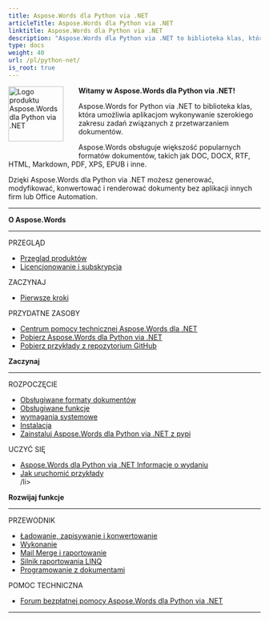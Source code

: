 ```yaml
---
title: Aspose.Words dla Python via .NET
articleTitle: Aspose.Words dla Python via .NET
linktitle: Aspose.Words dla Python via .NET
description: "Aspose.Words dla Python via .NET to biblioteka klas, która umożliwia aplikacjom wykonywanie szerokiego zakresu zadań związanych z przetwarzaniem dokumentów – generowanie, modyfikowanie, konwertowanie i renderowanie dokumentów."
type: docs
weight: 40
url: /pl/python-net/
is_root: true
---
```


<img src="/words/python-net/home_1" alt="Logo produktu Aspose.Words dla Python via .NET" align="left" style="width:110px; margin: 0 30px 30px 0"/>

**Witamy w Aspose.Words dla Python via .NET!**

Aspose.Words for Python via .NET to biblioteka klas, która umożliwia aplikacjom wykonywanie szerokiego zakresu zadań związanych z przetwarzaniem dokumentów.

Aspose.Words obsługuje większość popularnych formatów dokumentów, takich jak DOC, DOCX, RTF, HTML, Markdown, PDF, XPS, EPUB i inne.

Dzięki Aspose.Words dla Python via .NET możesz generować, modyfikować, konwertować i renderować dokumenty bez aplikacji innych firm lub Office Automation.

------

<div class="row">
		<div class="col-md-4">
				<p><b>O Aspose.Words</b></p>
						<hr><p>PRZEGLĄD</p></hr>
						<ul>
								<li><a href="/words/pl/python-net/product-overview/">Przegląd produktów</a></li>
								<li><a href="/words/pl/python-net/licensing/">Licencjonowanie i subskrypcja</a></li>
						</ul>
						<p>ZACZYNAJ</p>
						<ul>
								<li><a href="/words/pl/python-net/getting-started/">Pierwsze kroki</a></li>
						</ul>
						<p>PRZYDATNE ZASOBY</p>
						<ul>
								<li><a href="https://helpdesk.aspose.com/">Centrum pomocy technicznej Aspose.Words dla .NET</a></li>
								<li><a href="https://releases.aspose.com/words/python">Pobierz Aspose.Words dla Python via .NET</a></li>
								<li><a href="https://github.com/aspose-words/Aspose.Words-for-Python-via-.NET">Pobierz przykłady z repozytorium GitHub</a></li>
						</ul>
		</div>
		<div class="col-md-4">
				<p><b>Zaczynaj</b></p>
						<hr><p>ROZPOCZĘCIE</p></hr>
						<ul>
								<li><a href="/words/pl/python-net/supported-document-formats/">Obsługiwane formaty dokumentów</a></li>
								<li><a href="/words/pl/python-net/features/">Obsługiwane funkcje</a></li>
								<li><a href="/words/pl/python-net/system-requirements/">wymagania systemowe</a></li>
								<li><a href="/words/pl/python-net/installation/">Instalacja</a></li>
								<li><a href="https://pypi.org/project/aspose-words/">Zainstaluj Aspose.Words dla Python via .NET z pypi</a></li>
						</ul>
						<p>UCZYĆ SIĘ</p>
						<ul>
			  			 <li><a href="https://releases.aspose.com/words/python/release-notes/">Aspose.Words dla Python via .NET Informacje o wydaniu</a>
								<li><a href="/words/pl/python-net/how-to-run-the-examples/">Jak uruchomić przykłady</a></li>
								/li&gt;
						</ul>
		</div>
		<div class="col-md-4">
				<p><b>Rozwijaj funkcje</b></p>
						<hr><p>PRZEWODNIK</p></hr>
						<ul>
								<li><a href="/words/pl/python-net/loading-saving-and-converting/">Ładowanie, zapisywanie i konwertowanie</a></li>
								<li><a href="/words/pl/python-net/rendering/">Wykonanie</a></li>
								<li><a href="https://docs.aspose.com/words/python-net/mail-merge-and-reporting/">Mail Merge i raportowanie</a></li>
								<li><a href="https://docs.aspose.com/words/python-net/linq-reporting-engine/">Silnik raportowania LINQ</a></li>
								<li><a href="/words/pl/python-net/programming-with-documents/">Programowanie z dokumentami</a></li>
						</ul>
						<p>POMOC TECHNICZNA</p>
						<ul>
								<li><a href="https://forum.aspose.com/c/words/8">Forum bezpłatnej pomocy Aspose.Words dla Python via .NET</a></li>
						</ul>
		</div>
</div>

------
